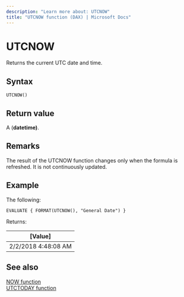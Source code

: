 ```yaml
---
description: "Learn more about: UTCNOW"
title: "UTCNOW function (DAX) | Microsoft Docs"
---
```

# UTCNOW

Returns the current UTC date and time.
  
## Syntax  
  
```dax
UTCNOW()  
```
  
## Return value

A (**datetime)**.  
  
## Remarks  

The result of the UTCNOW function changes only when the formula is refreshed. It is not continuously updated. 
  
## Example

The following:
  
```dax
EVALUATE { FORMAT(UTCNOW(), "General Date") }
```

Returns:

|[Value]  |
|---------|
|2/2/2018 4:48:08 AM    |

## See also

[NOW function](now-function-dax.md)  
[UTCTODAY function](utctoday-function-dax.md)  
